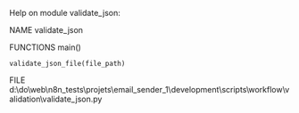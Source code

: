 Help on module validate_json:

NAME
    validate_json

FUNCTIONS
    main()

    validate_json_file(file_path)

FILE
    d:\do\web\n8n_tests\projets\email_sender_1\development\scripts\workflow\validation\validate_json.py


